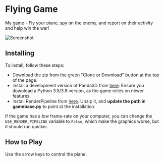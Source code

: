 # Flying Game
My [game](https://typewriter1.github.io/games.html) -  Fly your plane, spy on the enemy, and report on their activity and help win the war!

![Screenshot](https://raw.githubusercontent.com/typewriter1/FlyingGame/master/screenshot7.png)

## Installing

To install, follow these steps:

- Download the zip from the green "Clone or Download" button at the top of the page.
- Install a development version of Panda3D from [here](http://www.panda3d.org/download.php?sdk&version=devel). Ensure you download a Python 3.5/3.6 version, as the game relies on newer features.
- Install RenderPipeline from [here](https://github.com/tobspr/RenderPipeline). Unzip it, and __update the path in gamebase.py__ to point at the installation.

If the game has a low frame-rate on your computer, you can change the `USE_RENDER_PIPELINE` variable to `False`, which make the graphics worse, but it should run quicker.

## How to Play

Use the arrow keys to control the plane.
